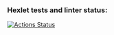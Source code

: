 ### Hexlet tests and linter status:
[![Actions Status](https://github.com/kanavskana/python-project-49/actions/workflows/hexlet-check.yml/badge.svg)](https://github.com/kanavskana/python-project-49/actions)